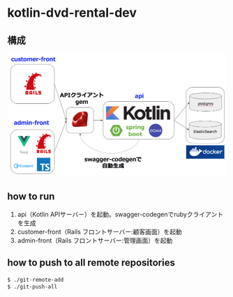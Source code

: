 # kotlin-dvd-rental-dev

## 構成

![architecture](architecture.png?raw=true "architecture")

## how to run

1. api（Kotlin APIサーバー）を起動。swagger-codegenでrubyクライアントを生成
2. customer-front（Rails フロントサーバー:顧客画面）を起動
3. admin-front（Rails フロントサーバー:管理画面）を起動

## how to push to all remote repositories

```
$ ./git-remote-add
$ ./git-push-all
```
